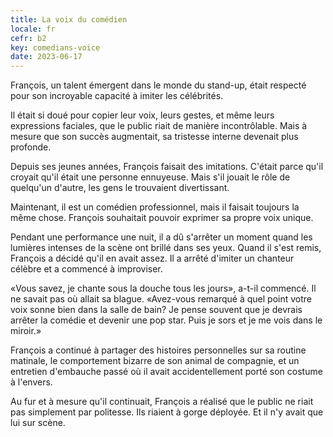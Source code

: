 ```yaml
---
title: La voix du comédien
locale: fr
cefr: b2
key: comedians-voice
date: 2023-06-17
---
```


François, un talent émergent dans le monde du stand-up, était respecté pour son incroyable capacité à imiter les célébrités.

Il était si doué pour copier leur voix, leurs gestes, et même leurs expressions faciales, que le public riait de manière incontrôlable. Mais à mesure que son succès augmentait, sa tristesse interne devenait plus profonde.

Depuis ses jeunes années, François faisait des imitations. C'était parce qu'il croyait qu'il était une personne ennuyeuse. Mais s'il jouait le rôle de quelqu'un d'autre, les gens le trouvaient divertissant.

Maintenant, il est un comédien professionnel, mais il faisait toujours la même chose. François souhaitait pouvoir exprimer sa propre voix unique.

Pendant une performance une nuit, il a dû s'arrêter un moment quand les lumières intenses de la scène ont brillé dans ses yeux. Quand il s'est remis, François a décidé qu'il en avait assez. Il a arrêté d'imiter un chanteur célèbre et a commencé à improviser.

«Vous savez, je chante sous la douche tous les jours», a-t-il commencé. Il ne savait pas où allait sa blague. «Avez-vous remarqué à quel point votre voix sonne bien dans la salle de bain? Je pense souvent que je devrais arrêter la comédie et devenir une pop star. Puis je sors et je me vois dans le miroir.»

François a continué à partager des histoires personnelles sur sa routine matinale, le comportement bizarre de son animal de compagnie, et un entretien d'embauche passé où il avait accidentellement porté son costume à l'envers.

Au fur et à mesure qu'il continuait, François a réalisé que le public ne riait pas simplement par politesse. Ils riaient à gorge déployée. Et il n'y avait que lui sur scène.